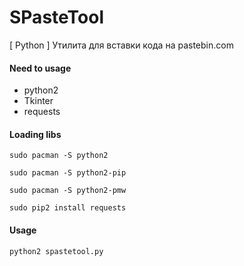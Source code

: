 # SPasteTool
[ Python ] Утилита для вставки кода на pastebin.com
<h4>Need to usage</h4>
<ul>
<li>python2</li>
<li>Tkinter</li>
<li>requests</li>
</ul>

<h4>Loading libs</h4>
<pre><code>sudo pacman -S python2</code></pre>
<pre><code>sudo pacman -S python2-pip</code></pre>
<pre><code>sudo pacman -S python2-pmw</code></pre>
<pre><code>sudo pip2 install requests</code></pre>

<h4>Usage</h4>
<pre><code>python2 spastetool.py</code></pre>
